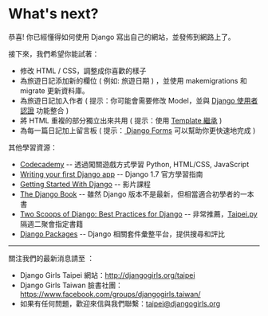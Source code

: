 # What's next?

恭喜!
你已經懂得如何使用 Django 寫出自己的網站，並發佈到網路上了。

接下來，我們希望你能試著：
- 修改 HTML / CSS，調整成你喜歡的樣子
- 為旅遊日記添加新的欄位 ( 例如: 旅遊日期 ) ，並使用 makemigrations 和 migrate 更新資料庫。
- 為旅遊日記加入作者 ( 提示：你可能會需要修改 Model，並與 [Django 使用者認證](https://docs.djangoproject.com/en/1.7/topics/auth/) 功能整合 )
- 將 HTML 重複的部分獨立出來共用 ( 提示：使用 [Template 繼承](https://docs.djangoproject.com/en/1.7/topics/templates/#template-inheritance) )
- 為每一篇日記加上留言板  ( 提示：[ Django Forms](https://docs.djangoproject.com/en/dev/topics/forms/) 可以幫助你更快速地完成 )



其他學習資源：
- [Codecademy](http://www.codecademy.com/learn) -- 透過闖關遊戲方式學習 Python, HTML/CSS, JavaScript
- [Writing your first Django app](https://docs.djangoproject.com/en/1.7/intro/tutorial01/) -- Django 1.7 官方學習指南
- [Getting Started With Django](http://gettingstartedwithdjango.com/) -- 影片課程
- [The Django Book](https://django-book.readthedocs.org/en/latest/) -- 雖然 Django 版本不是最新，但相當適合初學者的一本書
- [Two Scoops of Django: Best Practices for Django](http://twoscoopspress.org/products/two-scoops-of-django-1-6) -- 非常推薦，[Taipei.py](http://www.meetup.com/Taipei-py/) 隔週二聚會指定書籍
- [Django Packages](https://www.djangopackages.com/) -- Django 相關套件彙整平台，提供搜尋和評比

---

關注我們的最新消息請至 ：

- Django Girls Taipei 網站：http://djangogirls.org/taipei
- Django Girls Taiwan 臉書社團：https://www.facebook.com/groups/djangogirls.taiwan/
- 如果有任何問題，歡迎來信與我們聯繫：taipei@djangogirls.org
